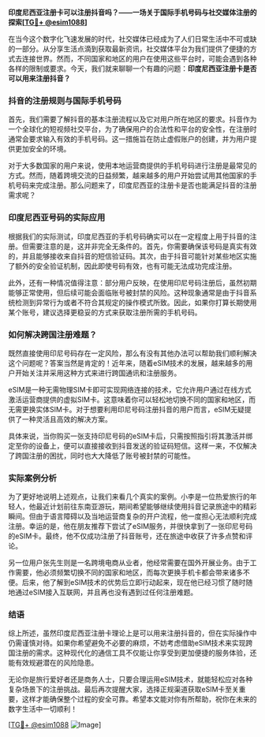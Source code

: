 **印度尼西亚注册卡可以注册抖音吗？——一场关于国际手机号码与社交媒体注册的探索[[TG💪+ @esim1088](https://t.me/s/esim1088)]**

在当今这个数字化飞速发展的时代，社交媒体已经成为了人们日常生活中不可或缺的一部分。从分享生活点滴到获取最新资讯，社交媒体平台为我们提供了便捷的方式去连接世界。然而，不同国家和地区的用户在使用这些平台时，可能会遇到各种各样的限制或要求。今天，我们就来聊聊一个有趣的问题：**印度尼西亚注册卡是否可以用来注册抖音？**

### 抖音的注册规则与国际手机号码

首先，我们需要了解抖音的基本注册流程以及它对用户所在地区的要求。抖音作为一个全球化的短视频社交平台，为了确保用户的合法性和平台的安全性，在注册时通常会要求输入有效的手机号码。这一措施旨在防止虚假账户的创建，并为用户提供更加安全的环境。

对于大多数国家的用户来说，使用本地运营商提供的手机号码进行注册是最常见的方式。然而，随着跨境交流的日益频繁，越来越多的用户开始尝试用其他国家的手机号码来完成注册。那么问题来了，印度尼西亚的注册卡是否也能满足抖音的注册需求呢？

### 印度尼西亚号码的实际应用

根据我们的实际测试，印度尼西亚的手机号码确实可以在一定程度上用于抖音的注册。但需要注意的是，这并非完全无条件的。首先，你需要确保该号码是真实有效的，并且能够接收来自抖音的短信验证码。其次，由于抖音可能针对某些地区实施了额外的安全验证机制，因此即使号码有效，也有可能无法成功完成注册。

此外，还有一种情况值得注意：部分用户反映，在使用印尼号码注册后，虽然初期能够正常使用，但后续可能会面临账号被封禁的风险。这种现象通常是由于抖音系统检测到异常行为或者不符合其规定的操作模式所致。因此，如果你打算长期使用某个账号，建议选择更稳妥的方式来获取注册所需的手机号码。

### 如何解决跨国注册难题？

既然直接使用印尼号码存在一定风险，那么有没有其他办法可以帮助我们顺利解决这个问题呢？答案当然是肯定的！近年来，随着eSIM技术的发展，越来越多的用户开始关注并采用这种方式来进行跨国通讯和注册服务。

eSIM是一种无需物理SIM卡即可实现网络连接的技术，它允许用户通过在线方式激活运营商提供的虚拟SIM卡。这意味着你可以轻松地切换不同的国家和地区，而无需更换实体SIM卡。对于想要利用印尼号码注册抖音的用户而言，eSIM无疑提供了一种灵活且高效的解决方案。

具体来说，当你购买一张支持印尼号码的eSIM卡后，只需按照指引将其激活并绑定至你的设备上，便可以直接接收到抖音发送的验证码短信。这样一来，不仅解决了跨国注册的困扰，同时也大大降低了账号被封禁的可能性。

### 实际案例分析

为了更好地说明上述观点，让我们来看几个真实的案例。小李是一位热爱旅行的年轻人，他最近计划前往东南亚游玩，期间希望能够继续使用抖音记录旅途中的精彩瞬间。但由于语言障碍以及当地运营商复杂的开户流程，他一度担心无法顺利完成注册。幸运的是，他在朋友推荐下尝试了eSIM服务，并很快拿到了一张印尼号码的eSIM卡。最终，他不仅成功注册了抖音账号，还在旅途中收获了许多点赞和评论。

另一位用户张先生则是一名跨境电商从业者，他经常需要在国外开展业务。由于工作需要，他必须频繁切换不同的国家和地区，而每次更换手机卡都会带来诸多不便。后来，他了解到eSIM技术的优势后立即行动起来，现在他已经习惯了随时随地通过eSIM接入互联网，并且再也没有遇到过任何注册难题。

### 结语

综上所述，虽然印度尼西亚注册卡理论上是可以用来注册抖音的，但在实际操作中仍需谨慎对待。如果你希望避免不必要的麻烦，不妨考虑借助eSIM技术来实现跨国注册的需求。这种现代化的通信工具不仅能让你享受到更加便捷的服务体验，还能有效规避潜在的风险隐患。

无论你是旅行爱好者还是商务人士，只要合理运用eSIM技术，就能轻松应对各种复杂场景下的注册挑战。最后再次提醒大家，选择正规渠道获取eSIM卡至关重要，这样才能确保整个过程的安全可靠。希望本文能对你有所帮助，祝你在未来的数字生活中一切顺利！

[[TG💪+ @esim1088](https://t.me/s/esim1088) ![Image](https://i.postimg.cc/4NQfJmqS/Snipaste-2025-05-13-00-14-12.png)]